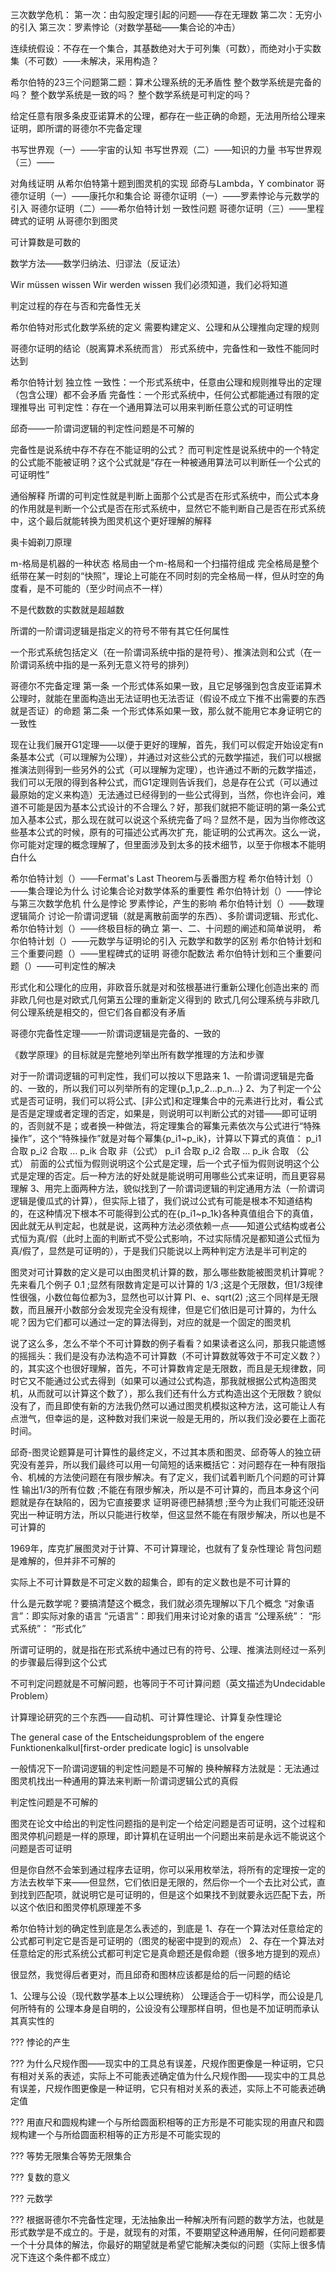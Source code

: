 三次数学危机：
第一次：由勾股定理引起的问题——存在无理数
第二次：无穷小的引入
第三次：罗素悖论（对数学基础——集合论的冲击）

连续统假设：不存在一个集合，其基数绝对大于可列集（可数），而绝对小于实数集（不可数）——未解决，采用构造？

希尔伯特的23三个问题第二题：算术公理系统的无矛盾性
整个数学系统是完备的吗？
整个数学系统是一致的吗？
整个数学系统是可判定的吗？


给定任意有限多条皮亚诺算术的公理，都存在一些正确的命题，无法用所给公理来证明，即所谓的哥德尔不完备定理


书写世界观（一）——宇宙的认知
书写世界观（二）——知识的力量
书写世界观（三）——



对角线证明
从希尔伯特第十题到图灵机的实现
邱奇与Lambda，Y combinator
哥德尔证明（一）——康托尔和集合论
哥德尔证明（一）——罗素悖论与元数学的引入
哥德尔证明（二）——希尔伯特计划
一致性问题
哥德尔证明（三）——里程碑式的证明
从哥德尔到图灵



可计算数是可数的

数学方法——数学归纳法、归谬法（反证法）















Wir müssen wissen
Wir werden wissen
我们必须知道，我们必将知道





判定过程的存在与否和完备性无关


希尔伯特对形式化数学系统的定义
需要构建定义、公理和从公理推向定理的规则

哥德尔证明的结论（脱离算术系统而言）
形式系统中，完备性和一致性不能同时达到

希尔伯特计划
独立性
一致性：一个形式系统中，任意由公理和规则推导出的定理（包含公理）都不会矛盾
完备性：一个形式系统中，任何公式都能通过有限的定理推导出
可判定性：存在一个通用算法可以用来判断任意公式的可证明性

邱奇——一阶谓词逻辑的判定性问题是不可解的

完备性是说系统中存不存在不能证明的公式？
而可判定性是说系统中的一个特定的公式能不能被证明？这个公式就是“存在一种被通用算法可以判断任一个公式的可证明性”

通俗解释
所谓的可判定性就是判断上面那个公式是否在形式系统中，而公式本身的作用就是判断一个公式是否在形式系统中，显然它不能判断自己是否在形式系统中，这个最后就能转换为图灵机这个更好理解的解释






奥卡姆剃刀原理








m-格局是机器的一种状态
格局由一个m-格局和一个扫描符组成
完全格局是整个纸带在某一时刻的“快照”，理论上可能在不同时刻的完全格局一样，但从时空的角度看，是不可能的（至少时间点不一样）







不是代数数的实数就是超越数




所谓的一阶谓词逻辑是指定义的符号不带有其它任何属性





一个形式系统包括定义（在一阶谓词系统中指的是符号）、推演法则和公式（在一阶谓词系统中指的是一系列无意义符号的排列）










哥德尔不完备定理
第一条
一个形式体系如果一致，且它足够强到包含皮亚诺算术公理时，就能在里面构造出无法证明也无法否证（假设不成立下推不出需要的东西就是否证）的命题
第二条
一个形式体系如果一致，那么就不能用它本身证明它的一致性






现在让我们展开G1定理——以便于更好的理解，首先，我们可以假定开始设定有n条基本公式（可以理解为公理），并通过对这些公式的元数学描述，我们可以根据推演法则得到一些另外的公式（可以理解为定理），也许通过不断的元数学描述，我们可以无限的得到各种公式，而G1定理则告诉我们，总是存在公式（可以通过最原始的定义来构造）无法通过已经得到的一些公式得到，当然，你也许会问，难道不可能是因为基本公式设计的不合理么？好，那我们就把不能证明的第一条公式加入基本公式，那么现在就可以说这个系统完备了吗？显然不是，因为当你修改这些基本公式的时候，原有的可描述公式再次扩充，能证明的公式再次。这么一说，你可能对定理的概念理解了，但里面涉及到太多的技术细节，以至于你根本不能明白什么






希尔伯特计划（）——Fermat's Last Theorem与丢番图方程
希尔伯特计划（）——集合理论为什么 
讨论集合论对数学体系的重要性
希尔伯特计划（）——悖论与第三次数学危机
什么是悖论
罗素悖论，产生的影响
希尔伯特计划（）——数理逻辑简介
讨论一阶谓词逻辑（就是离散前面学的东西）、多阶谓词逻辑、形式化、
希尔伯特计划（）——终极目标的确立
第一、二、十问题的阐述和简单说明，
希尔伯特计划（）——元数学与证明论的引入
元数学和数学的区别
希尔伯特计划和三个重要问题（）——里程碑式的证明
哥德尔配数法
希尔伯特计划和三个重要问题（）——可判定性的解决







形式化和公理化的应用，非欧音乐就是对和弦根基进行重新公理化创造出来的
而非欧几何也是对欧式几何第五公理的重新定义得到的
欧式几何公理系统与非欧几何公理系统是相交的，但它们各自都没有矛盾




哥德尔完备性定理——一阶谓词逻辑是完备的、一致的



《数学原理》的目标就是完整地列举出所有数学推理的方法和步骤





对于一阶谓词逻辑的可判定性，我们可以按以下思路来
1、一阶谓词逻辑是完备的、一致的，所以我们可以列举所有的定理{p_1,p_2…p_n…}
2、为了判定一个公式是否可证明，我们可以将公式、[非公式]和定理集合中的元素进行比对，看公式是否是定理或者定理的否定，如果是，则说明可以判断公式的对错——即可证明的，否则就不是；或者换一种做法，将定理集合的幂集元素依次与公式进行“特殊操作”，这个“特殊操作”就是对每个幂集{p_i1~p_ik}，计算以下算式的真值：
p_i1 合取 p_i2 合取 … p_ik 合取 非（公式）
p_i1 合取 p_i2 合取 … p_ik 合取 （公式）
前面的公式恒为假则说明这个公式是定理，后一个式子恒为假则说明这个公式是定理的否定。后一种方法的好处就是能说明可用哪些公式来证明，而且更容易理解
3、用完上面两种方法，貌似找到了一阶谓词逻辑的判定通用方法（一阶谓词逻辑是傻瓜式的计算），但实际上错了，我们说过公式有可能是根本不知道结构的，在这种情况下根本不可能得到公式的在{p_i1~p_1k}各种真值组合下的真值，因此就无从判定起，也就是说，这两种方法必须依赖一点——知道公式结构或者公式恒为真/假（此时上面的判断式不受公式影响，不过实际情况是都知道公式恒为真/假了，显然是可证明的），于是我们只能说以上两种判定方法是半可判定的





图灵对可计算数的定义是可以由图灵机计算的数，那么哪些数能被图灵机计算呢？先来看几个例子
0.1      ;显然有限数肯定是可以计算的 
1/3      ;这是个无限数，但1/3规律性很强，小数位每位都为3，显然也可以计算
PI、e、sqrt(2)      ;这三个同样是无限数，而且展开小数部分会发现完全没有规律，但是它们依旧是可计算的，为什么呢？因为它们都可以通过一定的算法得到，对应的就是一个固定的图灵机

说了这么多，怎么不举个不可计算数的例子看看？如果读者这么问，那我只能遗憾的摇摇头：我们是没有办法构造不可计算数（不可计算数就等效于不可定义数？）的，其实这个也很好理解，首先，不可计算数肯定是无限数，而且是无规律数，同时它又不能通过公式去得到（如果可以通过公式构造，那我就根据公式构造图灵机，从而就可以计算这个数了），那么我们还有什么方式构造出这个无限数？貌似没有了，而且即使有新的方法我仍然可以通过图灵机模拟这种方法，这可能让人有点泄气，但幸运的是，这种数对我们来说一般是无用的，所以我们没必要在上面花时间。

邱奇-图灵论题算是可计算性的最终定义，不过其本质和图灵、邱奇等人的独立研究没有差异，所以我们最终可以用一句简短的话来概括它：对问题存在一种有限指令、机械的方法使问题在有限步解决。有了定义，我们试着判断几个问题的可计算性
输出1/3的所有位数        ;不能在有限步解决，所以是不可计算的，而且本身这个问题就是存在缺陷的，因为它直接要求
证明哥德巴赫猜想                     ;至今为止我们可能还没研究出一种证明方法，所以只能进行枚举，但这显然不能在有限步解决，所以也是不可计算的


1969年，库克扩展图灵对于计算、不可计算理论，也就有了复杂性理论
背包问题是难解的，但并非不可解的






实际上不可计算数是不可定义数的超集合，即有的定义数也是不可计算的







什么是元数学呢？要搞清楚这个概念，我们就必须先理解以下几个概念
“对象语言”：即实际对象的语言
“元语言”：即我们用来讨论对象的语言
“公理系统”：
“形式系统”：
“形式化”







所谓可证明的，就是指在形式系统中通过已有的符号、公理、推演法则经过一系列的步骤最后得到这个公式

不可判定问题就是不可解问题，也等同于不可计算问题（英文描述为Undecidable Problem）

计算理论研究的三个东西——自动机、可计算性理论、计算复杂性理论

The general case of the Entscheidungsproblem of the engere Funktionenkalkul[first-order predicate logic] is unsolvable

一般情况下一阶谓词逻辑的判定性问题是不可解的 
换种解释方法就是：无法通过图灵机找出一种通用的算法来判断一阶谓词逻辑公式的真假

判定性问题是不可解的

图灵在论文中给出的判定性问题指的是判定一个给定问题是否可证明，这个过程和图灵停机问题是一样的原理，即计算机在证明出一个问题出来前是永远不能说这个问题是否可证明






但是你自然不会笨到通过程序去证明，你可以采用枚举法，将所有的定理按一定的方法去枚举下来——但显然，它们依旧是无限的，然后你一个一个去比对公式，直到找到匹配项，就说明它是可证明的，但是这个如果找不到就要永远匹配下去，所以这个依旧和图灵停机原理差不多




希尔伯特计划的确定性到底是怎么表述的，到底是
1、存在一个算法对任意给定的公式都可判定它是否是可证明的（图灵的秘密中提到的观点）
2、存在一个算法对任意给定的形式系统公式都可判定它是真命题还是假命题（很多地方提到的观点）

很显然，我觉得后者更对，而且邱奇和图林应该都是给的后一问题的结论













1、公理与公设（现代数学基本上以公理统称）
公理适合于一切科学，而公设是几何所特有的
公理本身是自明的，公设没有公理那样自明，但也是不加证明而承认其真实性的



??? 悖论的产生

??? 为什么尺规作图——现实中的工具总有误差，尺规作图更像是一种证明，它只有相对关系的表述，实际上不可能表述确定值为什么尺规作图——现实中的工具总有误差，尺规作图更像是一种证明，它只有相对关系的表述，实际上不可能表述确定值

??? 用直尺和圆规构建一个与所给圆面积相等的正方形是不可能实现的用直尺和圆规构建一个与所给圆面积相等的正方形是不可能实现的

??? 等势无限集合等势无限集合

??? 复数的意义

??? 元数学

??? 根据哥德尔不完备性定理，无法抽象出一种解决所有问题的数学方法，也就是形式数学是不成立的。于是，就现有的对策，不要期望这种通用解，任何问题都要一个十分具体的解法，你最好的期望就是希望它能解决类似的问题（实际上很多情况下连这个条件都不成立）
